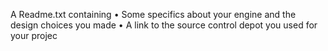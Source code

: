 A Readme.txt containing
• Some specifics about your engine and the design choices you made
• A link to the source control depot you used for your projec